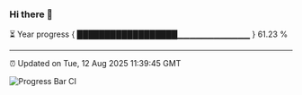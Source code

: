 ### Hi there 👋

⏳ Year progress { ██████████████████▁▁▁▁▁▁▁▁▁▁▁▁ } 61.23 %

---

⏰ Updated on Tue, 12 Aug 2025 11:39:45 GMT

![Progress Bar CI](https://github.com/IshwaranRudhara/GIT-ACTION/workflows/Progress%20Bar%20CI/badge.svg)
